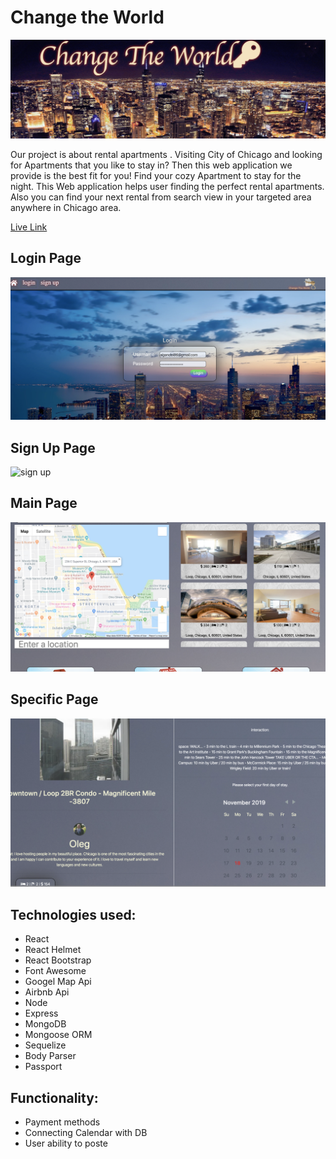 # Change the World

![world](./image/1.png)

   Our project is about rental apartments .
Visiting City of Chicago and looking for Apartments that you like to stay in?
Then this web application we provide is the best fit for you!
Find your cozy Apartment to stay for the night.
This Web application helps user finding the perfect rental apartments. Also you can find your next rental from search view in your targeted area anywhere in Chicago area.

[Live Link](https://glacial-plateau-39877.herokuapp.com/)

## Login Page 

![login](./image/2.png)

## Sign Up Page

![sign up](./image/3.png)

## Main Page

![Main](./image/4.png)

## Specific Page

![Specific](./image/5.png)

## Technologies used:

   * React
   * React Helmet
   * React Bootstrap
   * Font Awesome
   * Googel Map Api
   * Airbnb Api
   * Node
   * Express
   * MongoDB
   * Mongoose ORM
   * Sequelize
   * Body Parser
   * Passport

## Functionality:

   * Payment methods 
   * Connecting Calendar with DB
   * User ability to poste


